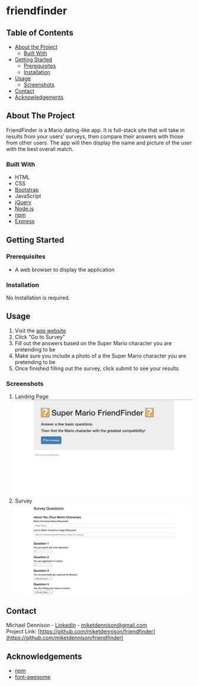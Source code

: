 # friendfinder
## Table of Contents

* [About the Project](#about-the-project)
  * [Built With](#built-with)
* [Getting Started](#getting-started)
  * [Prerequisites](#prerequisites)
  * [Installation](#installation)
* [Usage](#usage)
  * [Screenshots](#sceenshots)
* [Contact](#contact)
* [Acknowledgements](#acknowledgements)

## About The Project
FriendFinder is a Mario dating-like app. It is  full-stack site that will take in results from your users' surveys, then compare their answers with those from other users. The app will then display the name and picture of the user with the best overall match. 

### Built With
* HTML
* CSS
* [Bootstrap](https://getbootstrap.com/)
* JavaScript
* [jQuery](https://jquery.com/)
* [Node.js](https://nodejs.org/en/)
* [npm](https://www.npmjs.com/)
* [Express](https://expressjs.com/)


## Getting Started

### Prerequisites
* A web browser to display the application


### Installation  
No Installation is required.


## Usage
1. Visit  the [app website](https://the-ff-app.herokuapp.com/)
2. Click "Go to Survey"
3. Fill out the answers based on the Super Mario character you are pretending to be
4. Make sure you include a photo of a the Super Mario character you are pretending to be
5. Once finished filling out the survey, click submit to see your results


### Screenshots
1. Landing Page
![Landing-Example][landing-example]
2. Survey
![Survey-Example][survey-example]


## Contact
Michael Dennison - [LinkedIn](https://linkedin.com/in/michaeltdennison) - miketdennison@gmail.com  
Project Link: [https://github.com/miketdennison/friendfinder](https://github.com/miketdennison/friendfinder)


## Acknowledgements
* [npm](https://www.npmjs.com/)
* [font-awesome](https://fontawesome.com/)

<!-- IMAGES -->
[landing-example]: ./screenshots/landing_static.png
[survey-example]: ./screenshots/survey_static.png
